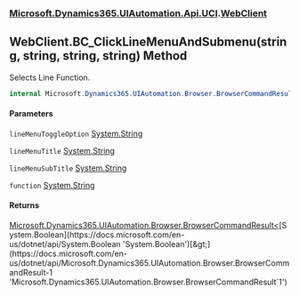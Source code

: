 ### [Microsoft.Dynamics365.UIAutomation.Api.UCI](Microsoft.Dynamics365.UIAutomation.Api.UCI.md 'Microsoft.Dynamics365.UIAutomation.Api.UCI').[WebClient](WebClient.md 'Microsoft.Dynamics365.UIAutomation.Api.UCI.WebClient')

## WebClient.BC_ClickLineMenuAndSubmenu(string, string, string, string) Method

Selects Line Function.

```csharp
internal Microsoft.Dynamics365.UIAutomation.Browser.BrowserCommandResult<bool> BC_ClickLineMenuAndSubmenu(string lineMenuToggleOption, string lineMenuTitle, string lineMenuSubTitle, string function);
```
#### Parameters

<a name='Microsoft.Dynamics365.UIAutomation.Api.UCI.WebClient.BC_ClickLineMenuAndSubmenu(string,string,string,string).lineMenuToggleOption'></a>

`lineMenuToggleOption` [System.String](https://docs.microsoft.com/en-us/dotnet/api/System.String 'System.String')

<a name='Microsoft.Dynamics365.UIAutomation.Api.UCI.WebClient.BC_ClickLineMenuAndSubmenu(string,string,string,string).lineMenuTitle'></a>

`lineMenuTitle` [System.String](https://docs.microsoft.com/en-us/dotnet/api/System.String 'System.String')

<a name='Microsoft.Dynamics365.UIAutomation.Api.UCI.WebClient.BC_ClickLineMenuAndSubmenu(string,string,string,string).lineMenuSubTitle'></a>

`lineMenuSubTitle` [System.String](https://docs.microsoft.com/en-us/dotnet/api/System.String 'System.String')

<a name='Microsoft.Dynamics365.UIAutomation.Api.UCI.WebClient.BC_ClickLineMenuAndSubmenu(string,string,string,string).function'></a>

`function` [System.String](https://docs.microsoft.com/en-us/dotnet/api/System.String 'System.String')

#### Returns
[Microsoft.Dynamics365.UIAutomation.Browser.BrowserCommandResult&lt;](https://docs.microsoft.com/en-us/dotnet/api/Microsoft.Dynamics365.UIAutomation.Browser.BrowserCommandResult-1 'Microsoft.Dynamics365.UIAutomation.Browser.BrowserCommandResult`1')[System.Boolean](https://docs.microsoft.com/en-us/dotnet/api/System.Boolean 'System.Boolean')[&gt;](https://docs.microsoft.com/en-us/dotnet/api/Microsoft.Dynamics365.UIAutomation.Browser.BrowserCommandResult-1 'Microsoft.Dynamics365.UIAutomation.Browser.BrowserCommandResult`1')